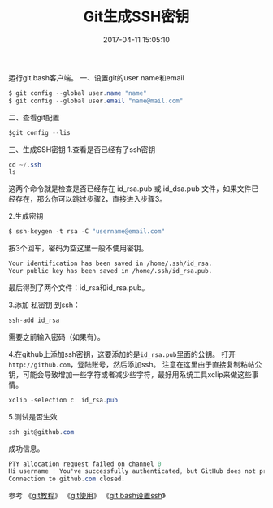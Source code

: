 ﻿---
title: Git生成SSH密钥
date: 2017-04-11 15:05:10
tags:
---

运行git bash客户端。
一、设置git的user name和email
```cs
$ git config --global user.name "name"
$ git config --global user.email "name@mail.com"
```

二、查看git配置
```cs
$git config --lis
```

<!--more-->

三、生成SSH密钥
1.查看是否已经有了ssh密钥
```cs
cd ~/.ssh
ls
```
这两个命令就是检查是否已经存在 id_rsa.pub 或 id_dsa.pub 文件，如果文件已经存在，那么你可以跳过步骤2，直接进入步骤3。

2.生成密钥
```cs
$ ssh-keygen -t rsa -C "username@email.com"
```
按3个回车，密码为空这里一般不使用密钥。

``` bash
Your identification has been saved in /home/.ssh/id_rsa.  
Your public key has been saved in /home/.ssh/id_rsa.pub.  
```

最后得到了两个文件：id_rsa和id_rsa.pub。

3.添加 私密钥 到ssh：
```cs 
ssh-add id_rsa
```
需要之前输入密码（如果有）。

4.在github上添加ssh密钥，这要添加的是``id_rsa.pub``里面的公钥。
打开``http://github.com``，登陆账号，然后添加ssh。
注意在这里由于直接复制粘帖公钥，可能会导致增加一些字符或者减少些字符，最好用系统工具xclip来做这些事情。
```cs
xclip -selection c  id_rsa.pub
```

5.测试是否生效
``` cs
ssh git@github.com
```
成功信息。
``` cs
PTY allocation request failed on channel 0  
Hi username ! You've successfully authenticated, but GitHub does not provide shell access.  
Connection to github.com closed.  
```

参考
《[git教程](http://www.yiibai.com/git/what_is_version_control.html)》
《[git使用](http://blog.csdn.net/xsckernel/article/details/8563993)》
《[git bash设置ssh](http://blog.csdn.net/binyao02123202.article/details/20130891)》
